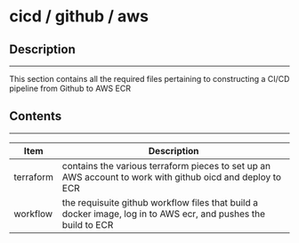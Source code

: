 # cicd / github / aws

## Description

---
This section contains all the required files pertaining to constructing a CI/CD pipeline from Github to AWS ECR

## Contents

---
| Item      | Description |
|-----------| ----------- |
| terraform | contains the various terraform pieces to set up an AWS account to work with github oicd and deploy to ECR
| workflow  | the requisuite github workflow files that build a docker image, log in to AWS ecr, and pushes the build to ECR

